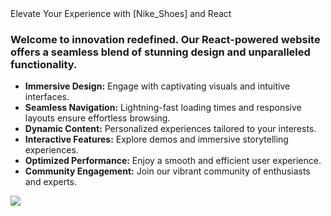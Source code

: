 <div style="align-left>"<h2 >Elevate Your Experience with [Nike_Shoes] and React</h2>

<h3>Welcome to innovation redefined. Our React-powered website offers a seamless blend of stunning design and unparalleled functionality.</h3>

<ul>
  <li><strong>Immersive Design:</strong> Engage with captivating visuals and intuitive interfaces.</li>
  <li><strong>Seamless Navigation:</strong> Lightning-fast loading times and responsive layouts ensure effortless browsing.</li>
  <li><strong>Dynamic Content:</strong> Personalized experiences tailored to your interests.</li>
  <li><strong>Interactive Features:</strong> Explore demos and immersive storytelling experiences.</li>
  <li><strong>Optimized Performance:</strong> Enjoy a smooth and efficient user experience.</li>
  <li><strong>Community Engagement:</strong> Join our vibrant community of enthusiasts and experts.</li>
</ul>



<img src="https://github.com/sammy171207/Nike_Brand_Page/assets/96017028/c7561575-bdfb-4bdd-834a-3bc94aa1a163"/>
</div>

